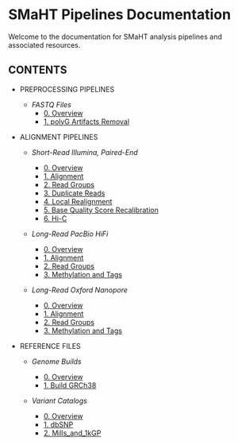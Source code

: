 # SMaHT Pipelines Documentation

Welcome to the documentation for SMaHT analysis pipelines and associated resources.

## CONTENTS

- PREPROCESSING PIPELINES

    - *FASTQ Files*
        - [0. Overview](/DOCS/PREPROCESSING/FASTQ_Files/0_Overview.md)
        - [1. polyG Artifacts Removal](/DOCS/PREPROCESSING/FASTQ_Files/1_polyG_Artifacts_Removal.md)

- ALIGNMENT PIPELINES

    - *Short-Read Illumina, Paired-End*
        - [0. Overview](/DOCS/ALIGNMENT/Short-Read_Illumina_Paired-End/0_Overview.md)
        - [1. Alignment](/DOCS/ALIGNMENT/Short-Read_Illumina_Paired-End/1_Alignment.md)
        - [2. Read Groups](/DOCS/ALIGNMENT/Short-Read_Illumina_Paired-End/2_Read_Groups.md)
        - [3. Duplicate Reads](/DOCS/ALIGNMENT/Short-Read_Illumina_Paired-End/3_Duplicate_Reads.md)
        - [4. Local Realignment](/DOCS/ALIGNMENT/Short-Read_Illumina_Paired-End/4_Local_Realignment.md)
        - [5. Base Quality Score Recalibration](/DOCS/ALIGNMENT/Short-Read_Illumina_Paired-End/5_Base_Quality_Score_Recalibration.md)
        - [6. Hi-C](/DOCS/ALIGNMENT/Short-Read_Illumina_Paired-End/6_Hi-C.md)
 
    - *Long-Read PacBio HiFi*
        - [0. Overview](/DOCS/ALIGNMENT/Long-Read_PacBio_HiFi/0_Overview.md)
        - [1. Alignment](/DOCS/ALIGNMENT/Long-Read_PacBio_HiFi/1_Alignment.md)
        - [2. Read Groups](/DOCS/ALIGNMENT/Long-Read_PacBio_HiFi/2_Read_Groups.md)
        - [3. Methylation and Tags](/DOCS/ALIGNMENT/Long-Read_PacBio_HiFi/3_Methylation_and_Tags.md)

    - *Long-Read Oxford Nanopore*
        - [0. Overview](/DOCS/ALIGNMENT/Long-Read_Oxford_Nanopore/0_Overview.md)
        - [1. Alignment](/DOCS/ALIGNMENT/Long-Read_Oxford_Nanopore/1_Alignment.md)
        - [2. Read Groups](/DOCS/ALIGNMENT/Long-Read_Oxford_Nanopore/2_Read_Groups.md)
        - [3. Methylation and Tags](/DOCS/ALIGNMENT/Long-Read_Oxford_Nanopore/3_Methylation_and_Tags.md)

- REFERENCE FILES

    - *Genome Builds*
        - [0. Overview](/DOCS/REFERENCE_FILES/Genome_Builds/0_Overview.md)
        - [1. Build GRCh38](/DOCS/REFERENCE_FILES/Genome_Builds/1_Build_GRCh38.md)

    - *Variant Catalogs*
        - [0. Overview](/DOCS/REFERENCE_FILES/Variant_Catalogs/0_Overview.md)
        - [1. dbSNP](/DOCS/REFERENCE_FILES/Variant_Catalogs/1_dbSNP.md)
        - [2. Mills_and_1kGP](/DOCS/REFERENCE_FILES/Variant_Catalogs/2_Mills_and_1kGP.md)